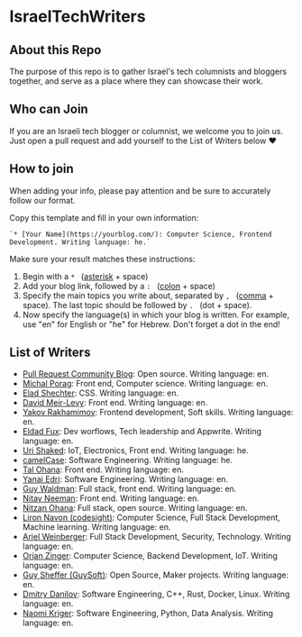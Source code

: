 # IsraelTechWriters

## About this Repo
The purpose of this repo is to gather Israel's tech columnists and bloggers together, and serve as a place where they can showcase their work.

## Who can Join
If you are an Israeli tech blogger or columnist, we welcome you to join us. Just open a pull request and add yourself to the List of Writers below ❤️

## How to join
When adding your info, please pay attention and be sure to accurately follow our format.
<p>Copy this template and fill in your own information:

    `* [Your Name](https://yourblog.com/): Computer Science, Frontend Development. Writing language: he.`

Make sure your result matches these instructions:

1. Begin with a `* ` ([asterisk](https://en.wikipedia.org/wiki/Asterisk) + space)
2. Add your blog link, followed by a `: ` ([colon](https://en.wikipedia.org/wiki/Colon) + space)
3. Specify the main topics you write about, separated by `, ` ([comma](https://en.wikipedia.org/wiki/Comma) + space). The last topic should be followed by `. ` (dot + space).
4. Now specify the language(s) in which your blog is written. For example, use "en" for English or "he" for Hebrew. Don't forget a dot in the end!

## List of Writers

* [Pull Request Community Blog](https://pullrequestcommunityisrael.medium.com/): Open source. Writing language: en.
* [Michal Porag](https://michal-porag.medium.com/): Front end, Computer science. Writing language: en.
* [Elad Shechter](https://elad.medium.com/): CSS. Writing language: en.
* [David Meir-Levy](https://www.davidlevy.co.il): Front end. Writing language: en.
* [Yakov Rakhamimov](https://yakov.dev): Frontend development, Soft skills. Writing language: en.
* [Eldad Fux](https://eldadfux.medium.com/): Dev worflows, Tech leadership and Appwrite. Writing language: en.
* [Uri Shaked](https://urish.org): IoT, Electronics, Front end. Writing language: he.
* [camelCase](https://www.camelCase.blog): Software Engineering. Writing language: he.
* [Tal Ohana](https://talohana.com): Front end. Writing language: en.
* [Yanai Edri](https://yedri.medium.com/): Software Engineering. Writing language: en.
* [Guy Waldman](https://guywaldman.dev/): Full stack, front end. Writing language: en.
* [Nitay Neeman](https://nitayneeman.com): Front end. Writing language: en.
* [Nitzan Ohana](https://blog.nitzano.com): Full stack, open source. Writing language: en.
* [Liron Navon (codesight)](https://codesight.medium.com/): Computer Science, Full Stack Development, Machine learning. Writing language: en.
* [Ariel Weinberger](https://arielweinberger.medium.com/): Full Stack Development, Security, Technology. Writing language: en.
* [Orian Zinger](https://orianzinger.wordpress.com/): Computer Science, Backend Development, IoT. Writing language: en.
* [Guy Sheffer (GuySoft)](https://guysoft.wordpress.com/): Open Source, Maker projects. Writing language: en.
* [Dmitry Danilov](https://ddanilov.me/): Software Engineering, C++, Rust, Docker, Linux. Writing language: en.
* [Naomi Kriger](https://naomikriger.medium.com/): Software Engineering, Python, Data Analysis. Writing language: en.
